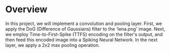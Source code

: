 # Overview
In this project, we will implement a convolution and pooling layer. First, we apply the DoG (Difference of Gaussians) filter to the 'lena.png' image. Next, we employ Time-to-First-Spike (TTFS) encoding on the filter's output, and then feed this encoded image into a Spiking Neural Network. In the next layer, we apply a 2x2 max pooling operation.
